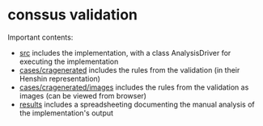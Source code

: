 # conssus validation

Important contents:

* [src](https://github.com/dstrueber/conssus/tree/main/ConsSustainingAnalysis/src) includes the implementation, with a class AnalysisDriver for executing the implementation
* [cases/cragenerated](https://github.com/dstrueber/conssus/tree/main/ConsSustainingAnalysis/cases/cragenerated) includes the rules from the validation (in their Henshin representation)
* [cases/cragenerated/images](https://github.com/dstrueber/conssus/tree/main/ConsSustainingAnalysis/cases/cragenerated/images) includes the rules from the validation as images (can be viewed from browser)
* [results](https://github.com/dstrueber/conssus/tree/main/ConsSustainingAnalysis/results) includes a spreadsheeting documenting the manual analysis of the implementation's output

